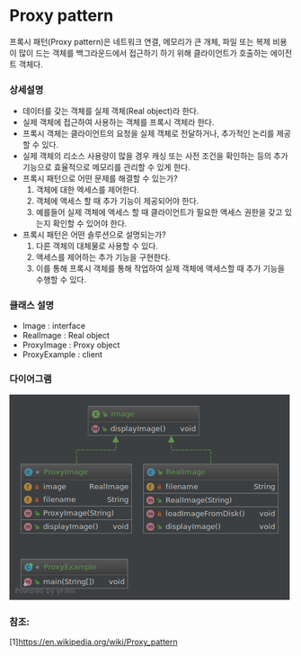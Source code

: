 # Proxy pattern
프록시 패턴(Proxy pattern)은 네트워크 연결, 메모리가 큰 개체, 파일 또는 복제 비용이 많이 드는 객체를 백그라운드에서 접근하기 하기 위해 클라이언트가 호출하는 에이전트 객체다.

### 상세설명
 - 데이터를 갖는 객체를 실제 객체(Real object)라 한다.
 - 실제 객체에 접근하여 사용하는 객체를 프록시 객체라 한다.
 - 프록시 객체는 클라이언트의 요청을 실제 객체로 전달하거나, 추가적인 논리를 제공할 수 있다.
 - 실제 객체의 리소스 사용량이 많을 경우 캐싱 또는 사전 조건을 확인하는 등의 추가 기능으로 효율적으로 메모리를 관리할 수 있게 한다. 
 - 프록시 패턴으로 어떤 문제를 해결할 수 있는가?
   1. 객체에 대한 엑세스를 제어한다.
   2. 객체에 액세스 할 때 추가 기능이 제공되어야 한다.
   3. 예를들어 실제 객체에 액세스 할 때 클라이언트가 필요한 액세스 권한을 갖고 있는지 확인할 수 있어야 한다.
 - 프록시 패턴은 어떤 솔루션으로 설명되는가?
   1. 다른 객체의 대체물로 사용할 수 있다.
   2. 액세스를 제어하는 추가 기능을 구현한다.
   3. 이를 통해 프록시 객체를 통해 작업하여 실제 객체에 액세스할 때 추가 기능을 수행할 수 있다.  
### 클래스 설명
 - Image : interface
 - RealImage : Real object
 - ProxyImage : Proxy object
 - ProxyExample : client
 
### 다이어그램
![ex_screenshot](../../res/proxypattern.png)

### 참조:
[1]https://en.wikipedia.org/wiki/Proxy_pattern
